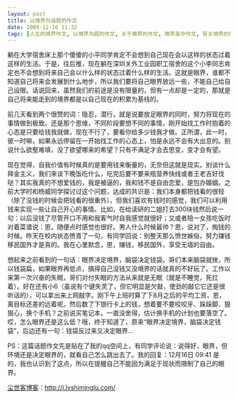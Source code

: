 ```yaml
---
layout: post
title: 以境界为话题的作文
date: 2009-12-16 11:32
tags: [人生的境界作文, 以境界为题的作文, 关于境界的作文, 境界高中作文, 有关境界的作文, 话题作文境界, 转贴饭否, 高中作文]
---
```

躺在大学宿舍床上那个傻傻的小平同学肯定不会想到自己现在会以这样的状态过着这样的生活。于是，往后推，现在躺在深圳关外工业园职工宿舍的这个小李同志肯定也不会想到将来自己会以什么样的状态过着什么样的生活。这就是眼界，谁都不知道自己将来会发展到什么地步，所以我们要将自己眼界放远一些，不能自己给自己设限。话说回来，虽然我们的前途是没有限量的，但有一点却是一定的，那就是自己将来能走到的境界都是以自己现在的积累为基线的。

前几天看到两个很赞的词：隐忍，潜行，就是说要放足眼界的同时，努力将现在的事情做到极致。还是那个思维，不同阶段要想不同的事情，刚开始找工作时抱着的心态是只要给钱我就做，现在不行了，要看你给多少钱我才做。正所谓，此一时，彼一时嘛，如果永远停留在一开始找工作的心态上，怕是永远不会有大出息的。别说什么欲壑难填，没了欲望哪来的希望？只有不满足才会去思变，变才会有望。

现在觉得，自我价值有时候真的是要用钱来衡量的，无奈但这就是现实。别谈什么拜金主义，我们来谈下晚饭吃什么，吃完后要不要来瓶营养快线或者王老吉好伐哒？其实我真的不想爱钱的，我是被逼的，我和钱不是自由恋爱，是包办婚姻。之前大学时和杨威同学探讨过这个问题，达成的共识是：我们本身都把钱看的很轻（除了没钱的时候会把钱看的很重外），但我们喜欢有钱时的感觉，我们可以利用钱来实现一些让自己开心的事情。比如，在给读研的二姐打去300块钱然后说一句：以后没钱了尽管开口不用和我客气时自我感觉就很好；又或者陪一女孩吃饭时对着菜谱说：恩，随便点时感觉也很好。男人什么时候最帅？恩，说对了，掏钱的时候。昨天在校内状态愤青了一句，有同学回说：别整天那么愤世嫉俗，努力赚钱移民国外才是真的。我在心里默念，恩，赚钱，移民国外，享受无墙的自由。

想起来之前看到的一句话：眼界决定境界，脑袋决定钱袋。哥们本来脑袋就挫，所以钱袋扁，如果眼界再低点，搞得自己没钱又没境界的话就真的不好玩了。工作以来第一次兴奋的失眠，哥们对付失眠的方法从来就是无眠（就是不睡觉，死扛着）。好在还有小6（虽说有个键失灵了，但它明显是欠敲，使劲的敲它它还是很听话的），可以拿出来上网敲字。刚下午上班时算了下8月之后的平均工资，恩，离目标还差的远着呢。然后数了下银行卡上的钱，想着要不要咬咬牙、跺跺脚、狠狠心，换个手机？之前说买笔记本，一直没舍得，估计换手机的计划也要落空了。哎，怎么眼界还是这么低？哦，终于知道了，原来“眼界决定境界，脑袋决定钱袋”，后边还有一句：钱袋反过来又决定眼界…

PS：这篇话题作文先是贴在了我的qq空间上，有同学评论说：说得好，眼界，但环境还是决定眼界的，就看自己怎么跳出去了。我的回复：12月16日 09:41 是的，我也认识到了这点，所以在提醒自己不能因为满足于现状而限制了自己的眼界。

<a href="http://i.lvshiminglu.com/">尘世客博客</a>：<a href="http://i.lvshiminglu.com/">http://i.lvshiminglu.com/</a>

